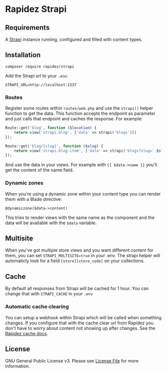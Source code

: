 # Rapidez Strapi

## Requirements

A [Strapi](https://strapi.io) instance running, configured and filled with content types.

## Installation

```
composer require rapidez/strapi
```

Add the Strapi url to your `.env`:
```
STRAPI_URL=http://localhost:1337
```

### Routes

Register some routes within `routes/web.php` and use the `strapi()` helper function to get the data. This function accepts the endpoint as parameter and just calls that endpoint and caches the response. For example:
```php
Route::get('blog', function ($location) {
    return view('strapi.blog', ['data' => strapi('blogs')])
});

Route::get('blog/{slug}', function ($slug) {
    return view('strapi.blog-item', ['data' => strapi('blogs?slug='.$slug)[0]])
});
```
And use the data in your views. For example with `{{ $data->name }}` you'll get the content of the name field.

### Dynamic zones

When you're using a dynamic zone within your content type you can render them with a Blade directive:
```
@dynamiczone($data->content)
```
This tries to render views with the same name as the component and the data will be available with the `$data` variable.

## Multisite

When you've got multiple store views and you want different content for them, you can set `STRAPI_MULTISITE=true` in your .env. The strapi helper will automaticly look for a field `[store][store_code]` on your collections.

## Cache

By default all responses from Strapi will be cached for 1 hour. You can change that with `STRAPI_CACHE` in your `.env`

### Automatic cache clearing

You can setup a webhook within Strapi which will be called when something changes. If you configure that with the cache clear url from Rapidez you don't have to worry about content not showing up after changes. See the [Rapidez cache docs](https://docs.rapidez.io/0.x/cache.html).

## License

GNU General Public License v3. Please see [License File](LICENSE) for more information.
